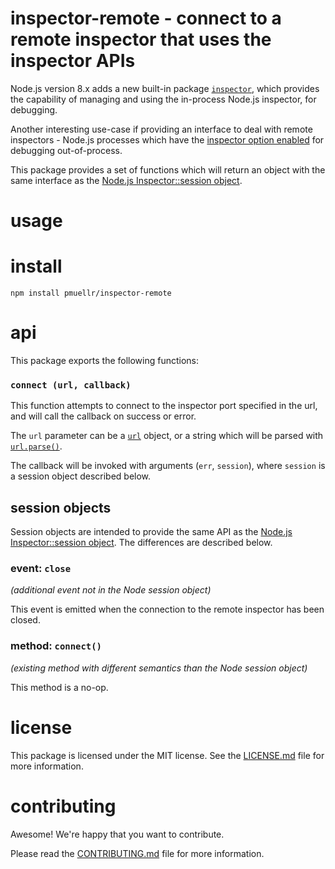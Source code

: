 inspector-remote - connect to a remote inspector that uses the inspector APIs
================================================================================

Node.js version 8.x adds a new built-in package [`inspector`][node 8 inspector],
which provides the capability of managing and using the in-process Node.js
inspector, for debugging.

Another interesting use-case if providing an interface to deal with remote
inspectors - Node.js processes which have the
[inspector option enabled][node 8 inspector cli options] for debugging
out-of-process.

This package provides a set of functions which will return an object
with the same interface as the
[Node.js Inspector::session object][inspector.session].

[node 8 inspector]: https://nodejs.org/dist/latest-v8.x/docs/api/inspector.html
[node 8 inspector cli options]: https://nodejs.org/dist/latest-v8.x/docs/api/cli.html#cli_inspect_host_port
[inspector.session]: https://nodejs.org/dist/latest-v8.x/docs/api/inspector.html#inspector_constructor_new_inspector_session


usage
================================================================================



install
================================================================================

    npm install pmuellr/inspector-remote

api
================================================================================

This package exports the following functions:

### `connect (url, callback)`

This function attempts to connect to the inspector port specified in the url,
and will call the callback on success or error.

The `url` parameter can be a [`url`][url] object, or a string which will be
parsed with [`url.parse()`][url.parse].

The callback will be invoked with arguments (`err`, `session`), where
`session` is a session object described below.


session objects
--------------------------------------------------------------------------------

Session objects are intended to provide the same API as the
[Node.js Inspector::session object][inspector.session].  The differences are
described below.

### event: `close`

_(additional event not in the Node session object)_

This event is emitted when the connection to the remote inspector has been
closed.

### method: `connect()`

_(existing method with different semantics than the Node session object)_

This method is a no-op.

[url]: https://nodejs.org/dist/latest-v6.x/docs/api/url.html
[url.parse]: https://nodejs.org/dist/latest-v6.x/docs/api/url.html#url_url_parse_urlstring_parsequerystring_slashesdenotehost


license
================================================================================

This package is licensed under the MIT license.  See the
[LICENSE.md](LICENSE.md) file for more information.


contributing
================================================================================

Awesome!  We're happy that you want to contribute.

Please read the [CONTRIBUTING.md](CONTRIBUTING.md) file for more information.
